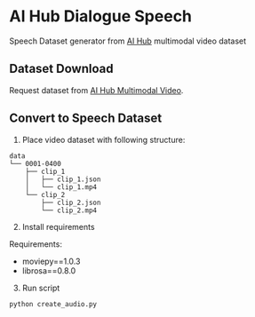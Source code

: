 # AI Hub Dialogue Speech
Speech Dataset generator from [AI Hub](https://aihub.or.kr) multimodal video dataset

## Dataset Download
Request dataset from [AI Hub Multimodal Video](https://aihub.or.kr/aidata/137).

## Convert to Speech Dataset
1. Place video dataset with following structure:
```
data
└── 0001-0400
    ├── clip_1
    │   ├── clip_1.json
    │   └── clip_1.mp4
    └── clip_2
        ├── clip_2.json
        └── clip_2.mp4
```

2. Install requirements

Requirements:

- moviepy==1.0.3
- librosa==0.8.0

3. Run script
```shell
python create_audio.py
```

